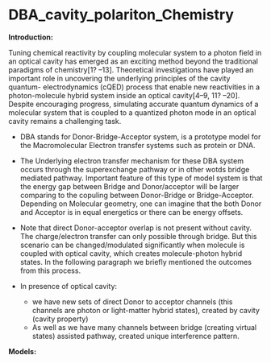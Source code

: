 # DBA_cavity_polariton_Chemistry

**Introduction:**

Tuning chemical reactivity by coupling molecular system to a photon field in an optical cavity has emerged as an exciting method beyond the traditional paradigms of chemistry[1? –13]. Theoretical investigations have played an important role in uncovering the underlying principles of the cavity quantum-
electrodynamics (cQED) process that enable new reactivities in a photon-molecule hybrid system inside an optical cavity[4–9, 11? –20]. Despite encouraging progress, simulating accurate quantum dynamics of a molecular system that is coupled to a quantized photon mode in an optical cavity remains a challenging task.


- DBA stands for Donor-Bridge-Acceptor system, is a prototype model for the Macromolecular Electron transfer systems such as protein or DNA. 

- The Underlying electron transfer mechanism for these DBA system occurs through the superexchange pathway or in other wotds bridge mediated pathway. Important feature of this type of model system is that the energy gap between Bridge and Donor/acceptor will be larger comparing to the copuling
between Donor-Bridge or Bridge-Acceptor. Depending on Molecular geometry, one can imagine that the both Donor and Acceptor is in equal energetics or there can be energy offsets.   

- Note that direct Donor-acceptor overlap is not present without cavity. The charge/electron transfer can only possible through bridge. But this scenario can be changed/modulated significantly when molecule is coupled with optical cavity, which creates molecule-photon hybrid states. In the following paragraph we briefly mentioned the outcomes from this process.

- In presence of optical cavity:
    - we have new sets of direct Donor to acceptor channels (this channels are photon or light-matter hybrid states), created by cavity (cavity property)
    - As well as we have many channels between bridge (creating virtual states) assisted pathway, created unique interference pattern.

**Models:**




